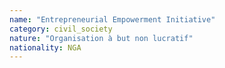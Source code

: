 ```yaml
---
name: "Entrepreneurial Empowerment Initiative"
category: civil_society
nature: "Organisation à but non lucratif"
nationality: NGA
---
```

    